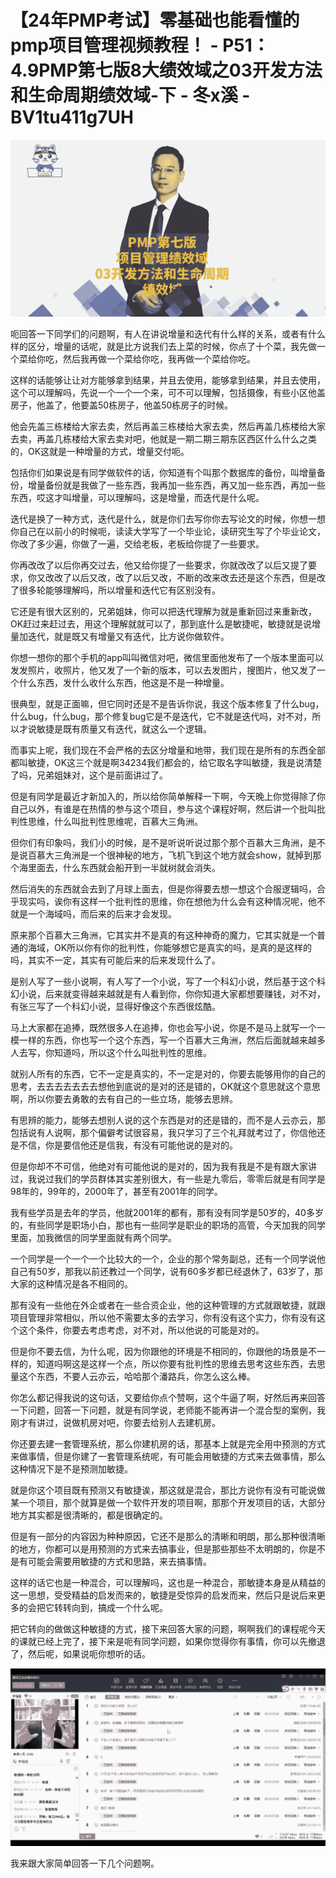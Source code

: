 # 【24年PMP考试】零基础也能看懂的pmp项目管理视频教程！ - P51：4.9PMP第七版8大绩效域之03开发方法和生命周期绩效域-下 - 冬x溪 - BV1tu411g7UH

![](img/f32a406f55ece0ff8be8919d1853f131_0.png)

呃回答一下同学们的问题啊，有人在讲说增量和迭代有什么样的关系，或者有什么样的区分，增量的话呢，就是比方说我们去上菜的时候，你点了十个菜，我先做一个菜给你吃，然后我再做一个菜给你吃，我再做一个菜给你吃。

这样的话能够让让对方能够拿到结果，并且去使用，能够拿到结果，并且去使用，这个可以理解吗，先说一个一个一个来，可不可以理解，包括摄像，有些小区他盖房子，他盖了，他要盖50栋房子，他盖50栋房子的时候。

他会先盖三栋楼给大家去卖，然后再盖三栋楼给大家去卖，然后再盖几栋楼给大家去卖，再盖几栋楼给大家去卖对吧，他就是一期二期三期东区西区什么什么之类的，OK这就是一种增量的方式，增量交付呃。

包括你们如果说是有同学做软件的话，你知道有个叫那个数据库的备份，叫增量备份，增量备份就是我做了一些东西，我再加一些东西，再又加一些东西，再加一些东西，哎这才叫增量，可以理解吗，这是增量，而迭代是什么呢。

迭代是换了一种方式，迭代是什么，就是你们去写你你去写论文的时候，你想一想你自己在以前小的时候呃，读读大学写了一个毕业论，读研究生写了个毕业论文，你改了多少遍，你做了一遍，交给老板，老板给你提了一些要求。

你再改改了以后你再交过去，他又给你提了一些要求，你就改改了以后又提了要求，你又改改了以后又改，改了以后又改，不断的改来改去还是这个东西，但是改了很多轮能够理解吗，所以增量和迭代它有区别没有。

它还是有很大区别的，兄弟姐妹，你可以把迭代理解为就是重新回过来重新改，OK赶过来赶过去，用这个理解就就可以了，那到底什么是敏捷呢，敏捷就是说增量加迭代，就是既又有增量又有迭代，比方说你做软件。

你想一想你的那个手机的app叫叫微信对吧，微信里面他发布了一个版本里面可以发发照片，收照片，他又发了一个新的版本，可以去发图片，搜图片，他又发了一个什么东西，发什么收什么东西，他这是不是一种增量。

很典型，就是正面嘛，但它同时还是不是告诉你说，我这个版本修复了什么bug，什么bug，什么bug，那个修复bug它是不是迭代，它不就是迭代吗，对不对，所以才说敏捷是既有质量又有迭代，就这么一个逻辑。

而事实上呢，我们现在不会严格的去区分增量和地带，我们现在是所有的东西全部都叫敏捷，OK这三个就是啊34234我们都会的，给它取名字叫敏捷，我是说清楚了吗，兄弟姐妹对，这个是前面讲过了。

但是有同学是最近才新加入的，所以给你简单解释一下啊，今天晚上你觉得除了你自己以外，有谁是在热情的参与这个项目，参与这个课程好啊，然后讲一个批叫批判性思维，什么叫批判性思维呢，百慕大三角洲。

但你们有印象吗，我们小的时候，是不是听说听说过那个那个百慕大三角洲，是不是说百慕大三角洲是一个很神秘的地方，飞机飞到这个地方就会show，就掉到那个海里面去，什么东西就会船开到一半就树就会消失。

然后消失的东西就会去到了月球上面去，但是你得要去想一想这个合服逻辑吗，合乎现实吗，诶你有这样一个批判性的思维，你在想他为什么会有这种情况呢，他不就是一个海域吗，而后来的后来才会发现。

原来那个百慕大三角洲，它其实并不是真的有这种神奇的魔力，它其实就是一个普通的海域，OK所以你有你的批判性，你能够想它是真实的吗，是真的是这样的吗，其实不一定，其实有可能后来的后来发现什么了。

是别人写了一些小说啊，有人写了一个小说，写了一个科幻小说，然后基于这个科幻小说，后来就变得越来越就是有人看到你，你你知道大家都想要赚钱，对不对，有张三写了一个科幻小说，显得好像这个东西很炫酷。

马上大家都在追捧，既然很多人在追捧，你也会写小说，你是不是马上就写一个一模一样的东西，你也写一个这个东西，写一个百慕大三角洲，然后后面就越来越多人去写，你知道吗，所以这个什么叫批判性的思维。

就别人所有的东西，它不一定是真实的，不一定是对的，你要去能够用你的自己的思考，去去去去去去去想他到底说的是对的还是错的，OK就这个意思就这个意思啊，所以你要去勇敢的去有自己的一些立场，能够去思辨。

有思辨的能力，能够去想别人说的这个东西是对的还是错的，而不是人云亦云，那包括说有人说啊，那个偏僻考试很容易，我只学习了三个礼拜就考过了，你信他还是不信，你是要信他还是信我，有没有可能他说的是对的。

但是你却不不可信，他绝对有可能他说的是对的，因为我有我是不是有跟大家讲过，我说过我们的学员群体其实差别很大，有一些是九零后，零零后就是有同学是98年的，99年的，2000年了，甚至有2001年的同学。

我有些学员是去年的学员，他就2001年的都有，那有没有同学是50岁的，40多岁的，有些同学是职场小白，那也有一些同学是职业的职场的高管，今天加我的同学里面，加我微信的同学里面就有两个同学。

一个同学是一个一个一个比较大的一个，企业的那个常务副总，还有一个同学说他自己有50岁，那我以前还教过一个同学，说有60多岁都已经退休了，63岁了，那大家的这种情况是各不相同的。

那有没有一些他在外企或者在一些合资企业，他的这种管理的方式就跟敏捷，就跟项目管理非常相似，所以他不需要太多的去学习，你有没有这个实力，你有没有这个这个条件，你要去考虑考虑，对不对，所以他说的可能是对的。

但是你不要去信，为什么呢，因为你跟他的环境是不相同的，你跟他的场景是不一样的，知道吗啊这是这样一个点，所以你要有批判性的思维去思考这些东西，去思量这个东西，不要人云亦云，哈哈那个潘路兵，你怎么这么棒。

你怎么都记得我说的这句话，又要给你点个赞啊，这个牛逼了啊，好然后再来回答一下问题，回答一下问题，就是有同学说，老师能不能再讲一个混合型的案例，我刚才有讲过，说做机房对吧，你要去给别人去建机房。

你还要去建一套管理系统，那么你建机房的话，那基本上就是完全用中预测的方式来做事情，但是你建了一套管理系统呢，有可能会用敏捷的方式来去做事情，那么这种情况下是不是预测加敏捷。

就是你这个项目既有预测又有敏捷诶，那这就是混合，那比方说你有没有可能说做某一个项目，那个就算是做一个软件开发的项目啊，那那个开发项目的话，大部分地方其实都是很清晰的，都是很确定的。

但是有一部分的内容因为种种原因，它还不是那么的清晰和明朗，那么那种很清晰的地方，你都可以是用预测的方式来去搞事业，但是那些那些不太明朗的，你是不是有可能会需要用敏捷的方式和思路，来去搞事情。

这样的话它也是一种混合，可以理解吗，这也是一种混合，那敏捷本身是从精益的这一思想，受受精益的启发而来的，敏捷是受惊异的启发而来，然后只是说后来更多的会把它转转向到，搞成一个什么呢。

把它转向的做做这种敏捷的方式，接下来回答大家的问题，啊啊我们的课程呢今天的课就已经上完了，接下来是呃有同学问题，如果你觉得你有事情，你可以先撤退了，然后呢，如果说呃你想听的话。



![](img/f32a406f55ece0ff8be8919d1853f131_2.png)

我来跟大家简单回答一下几个问题啊。